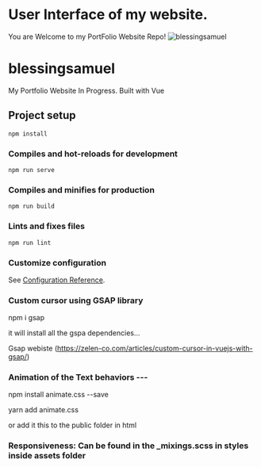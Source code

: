 
# User Interface of my website. 
You are Welcome to my PortFolio Website Repo!
![blessingsamuel](https://user-images.githubusercontent.com/85754527/166171603-b12ab497-a42d-4531-8c97-dc07537bf5d5.PNG)

# blessingsamuel
My Portfolio Website In Progress. Built with Vue


## Project setup
```
npm install
```

### Compiles and hot-reloads for development
```
npm run serve
```

### Compiles and minifies for production
```
npm run build
```

### Lints and fixes files
```
npm run lint
```

### Customize configuration
See [Configuration Reference](https://cli.vuejs.org/config/).


### Custom cursor using GSAP library
npm i gsap

it will install all the gspa dependencies...

Gsap webiste (https://zelen-co.com/articles/custom-cursor-in-vuejs-with-gsap/)

### Animation of the Text behaviors ---

 npm install animate.css --save

 yarn add animate.css

 or add it this to the public folder in html

 <head>
  <link
    rel="stylesheet"
    href="https://cdnjs.cloudflare.com/ajax/libs/animate.css/4.1.1/animate.min.css"
  />
</head>


### Responsiveness: Can be found in the _mixings.scss in styles inside assets folder


